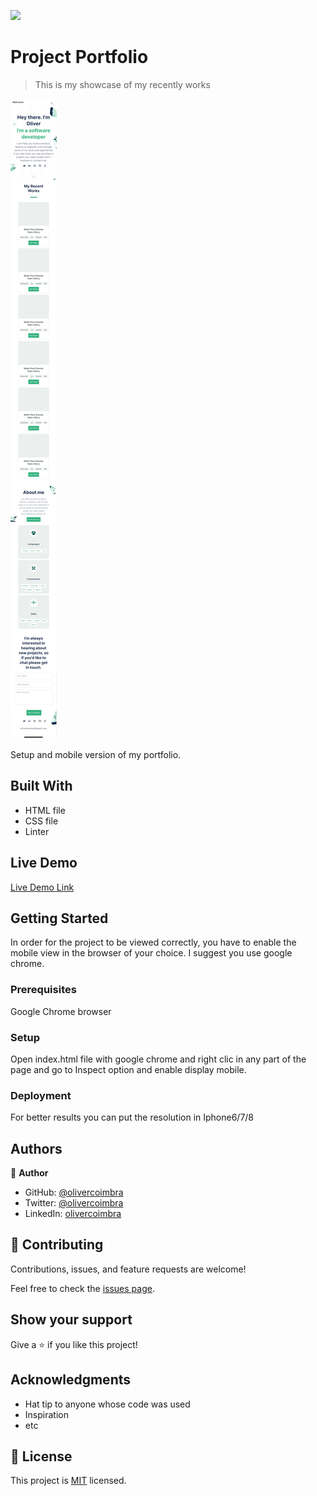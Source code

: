 ![](https://img.shields.io/badge/Microverse-blueviolet)

# Project Portfolio

> This is my showcase of my recently works

![screenshot](./app_screenshot.png)

Setup and mobile version of my portfolio.

## Built With

- HTML file
- CSS file
- Linter

## Live Demo

[Live Demo Link](https://oliverscz.github.io/mobile-version-project/) 


## Getting Started

In order for the project to be viewed correctly, you have to enable the mobile view in the browser of your choice. I suggest you use google chrome. 

### Prerequisites

Google Chrome browser

### Setup
Open index.html file with google chrome and right clic in any part of the page and go to Inspect option and enable display mobile.

### Deployment
For better results you can put the resolution in Iphone6/7/8



## Authors

👤 **Author**

- GitHub: [@olivercoimbra](https://github.com/olivercoimbra)
- Twitter: [@olivercoimbra](https://twitter.com/olivercoimbra)
- LinkedIn: [olivercoimbra](https://linkedin.com/in/olivercoimbra)


## 🤝 Contributing

Contributions, issues, and feature requests are welcome!

Feel free to check the [issues page](../../issues/).

## Show your support

Give a ⭐️ if you like this project!

## Acknowledgments

- Hat tip to anyone whose code was used
- Inspiration
- etc

## 📝 License

This project is [MIT](./MIT.md) licensed.
